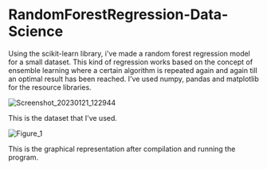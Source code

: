 # RandomForestRegression-Data-Science
Using the scikit-learn library, i've made a random forest regression model for a small dataset. This kind of regression works based on the concept of ensemble learning where a certain algorithm is repeated again and again till an optimal result has been reached. I've used numpy, pandas and matplotlib for the resource libraries.  

![Screenshot_20230121_122944](https://user-images.githubusercontent.com/109077896/213848015-9ba0fd26-c23a-477d-9b72-7520a5671e39.png)

This is the dataset that I've used.

![Figure_1](https://user-images.githubusercontent.com/109077896/213848033-a02f32d9-bf05-43ff-ac29-b34e843e75d0.png)

This is the graphical representation after compilation and running the program.
